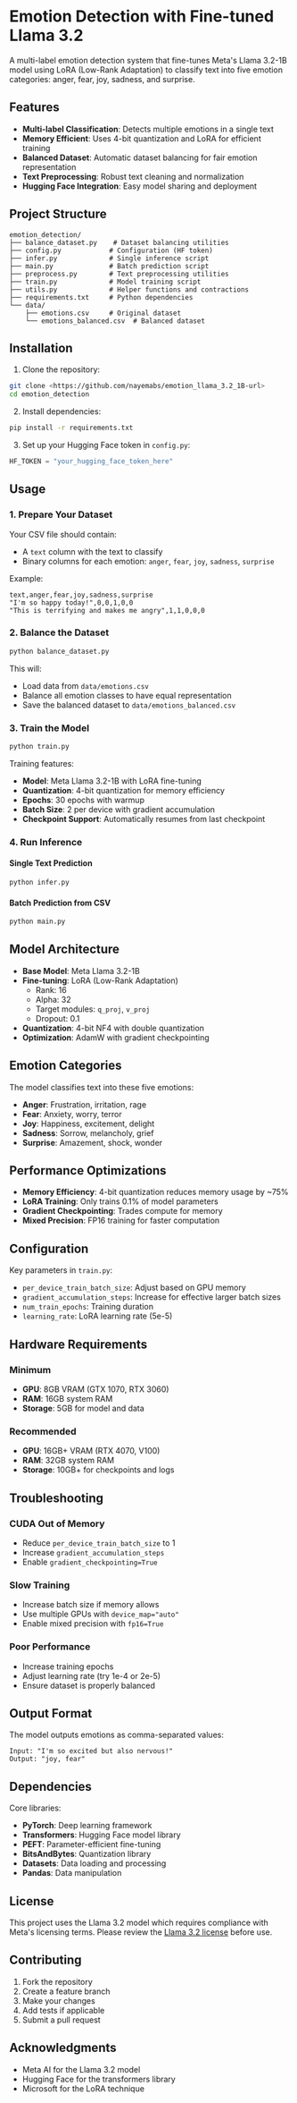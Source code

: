 # Emotion Detection with Fine-tuned Llama 3.2

A multi-label emotion detection system that fine-tunes Meta's Llama 3.2-1B model using LoRA (Low-Rank Adaptation) to classify text into five emotion categories: anger, fear, joy, sadness, and surprise.

## Features

- **Multi-label Classification**: Detects multiple emotions in a single text
- **Memory Efficient**: Uses 4-bit quantization and LoRA for efficient training
- **Balanced Dataset**: Automatic dataset balancing for fair emotion representation
- **Text Preprocessing**: Robust text cleaning and normalization
- **Hugging Face Integration**: Easy model sharing and deployment

## Project Structure

```
emotion_detection/
├── balance_dataset.py    # Dataset balancing utilities
├── config.py            # Configuration (HF token)
├── infer.py             # Single inference script
├── main.py              # Batch prediction script
├── preprocess.py        # Text preprocessing utilities
├── train.py             # Model training script
├── utils.py             # Helper functions and contractions
├── requirements.txt     # Python dependencies
└── data/
    ├── emotions.csv     # Original dataset
    └── emotions_balanced.csv  # Balanced dataset
```

## Installation

1. Clone the repository:
```bash
git clone <https://github.com/nayemabs/emotion_llama_3.2_1B-url>
cd emotion_detection
```

2. Install dependencies:
```bash
pip install -r requirements.txt
```

3. Set up your Hugging Face token in `config.py`:
```python
HF_TOKEN = "your_hugging_face_token_here"
```

## Usage

### 1. Prepare Your Dataset

Your CSV file should contain:
- A `text` column with the text to classify
- Binary columns for each emotion: `anger`, `fear`, `joy`, `sadness`, `surprise`

Example:
```csv
text,anger,fear,joy,sadness,surprise
"I'm so happy today!",0,0,1,0,0
"This is terrifying and makes me angry",1,1,0,0,0
```

### 2. Balance the Dataset

```bash
python balance_dataset.py
```

This will:
- Load data from `data/emotions.csv`
- Balance all emotion classes to have equal representation
- Save the balanced dataset to `data/emotions_balanced.csv`

### 3. Train the Model

```bash
python train.py
```

Training features:
- **Model**: Meta Llama 3.2-1B with LoRA fine-tuning
- **Quantization**: 4-bit quantization for memory efficiency
- **Epochs**: 30 epochs with warmup
- **Batch Size**: 2 per device with gradient accumulation
- **Checkpoint Support**: Automatically resumes from last checkpoint

### 4. Run Inference

#### Single Text Prediction
```bash
python infer.py
```

#### Batch Prediction from CSV
```bash
python main.py
```

## Model Architecture

- **Base Model**: Meta Llama 3.2-1B
- **Fine-tuning**: LoRA (Low-Rank Adaptation)
  - Rank: 16
  - Alpha: 32
  - Target modules: `q_proj`, `v_proj`
  - Dropout: 0.1
- **Quantization**: 4-bit NF4 with double quantization
- **Optimization**: AdamW with gradient checkpointing

## Emotion Categories

The model classifies text into these five emotions:
- **Anger**: Frustration, irritation, rage
- **Fear**: Anxiety, worry, terror
- **Joy**: Happiness, excitement, delight
- **Sadness**: Sorrow, melancholy, grief
- **Surprise**: Amazement, shock, wonder

## Performance Optimizations

- **Memory Efficiency**: 4-bit quantization reduces memory usage by ~75%
- **LoRA Training**: Only trains 0.1% of model parameters
- **Gradient Checkpointing**: Trades compute for memory
- **Mixed Precision**: FP16 training for faster computation

## Configuration

Key parameters in `train.py`:
- `per_device_train_batch_size`: Adjust based on GPU memory
- `gradient_accumulation_steps`: Increase for effective larger batch sizes
- `num_train_epochs`: Training duration
- `learning_rate`: LoRA learning rate (5e-5)

## Hardware Requirements

### Minimum
- **GPU**: 8GB VRAM (GTX 1070, RTX 3060)
- **RAM**: 16GB system RAM
- **Storage**: 5GB for model and data

### Recommended
- **GPU**: 16GB+ VRAM (RTX 4070, V100)
- **RAM**: 32GB system RAM
- **Storage**: 10GB+ for checkpoints and logs

## Troubleshooting

### CUDA Out of Memory
- Reduce `per_device_train_batch_size` to 1
- Increase `gradient_accumulation_steps`
- Enable `gradient_checkpointing=True`

### Slow Training
- Increase batch size if memory allows
- Use multiple GPUs with `device_map="auto"`
- Enable mixed precision with `fp16=True`

### Poor Performance
- Increase training epochs
- Adjust learning rate (try 1e-4 or 2e-5)
- Ensure dataset is properly balanced

## Output Format

The model outputs emotions as comma-separated values:
```
Input: "I'm so excited but also nervous!"
Output: "joy, fear"
```

## Dependencies

Core libraries:
- **PyTorch**: Deep learning framework
- **Transformers**: Hugging Face model library
- **PEFT**: Parameter-efficient fine-tuning
- **BitsAndBytes**: Quantization library
- **Datasets**: Data loading and processing
- **Pandas**: Data manipulation

## License

This project uses the Llama 3.2 model which requires compliance with Meta's licensing terms. Please review the [Llama 3.2 license](https://github.com/meta-llama/llama-models/blob/main/models/llama3_2/LICENSE) before use.

## Contributing

1. Fork the repository
2. Create a feature branch
3. Make your changes
4. Add tests if applicable
5. Submit a pull request

## Acknowledgments

- Meta AI for the Llama 3.2 model
- Hugging Face for the transformers library
- Microsoft for the LoRA technique